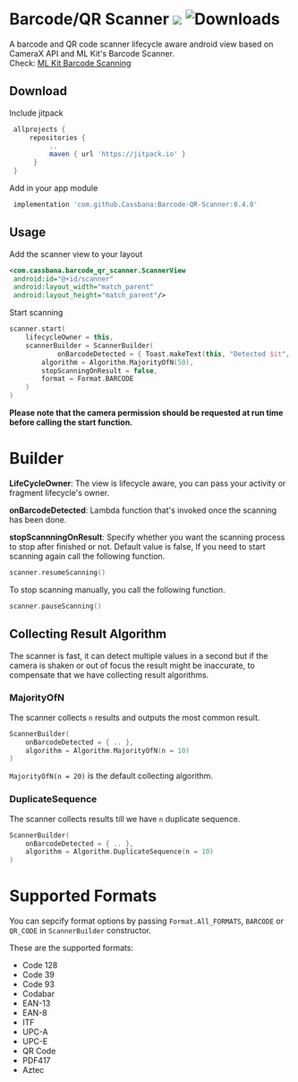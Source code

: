 
# Barcode/QR Scanner  [![](https://jitpack.io/v/Cassbana/Barcode-QR-Scanner.svg)](https://jitpack.io/#Cassbana/Barcode-QR-Scanner) ![Downloads](https://jitpack.io/v/Cassbana/Barcode-QR-Scanner/month.svg)

A barcode and QR code scanner lifecycle aware android view based on CameraX API and ML Kit's Barcode Scanner.  
Check: [ML Kit Barcode Scanning](https://developers.google.com/ml-kit/vision/barcode-scanning)  
  
## Download  
Include jitpack  
``` gradle  
 allprojects { 
	 repositories { 
		  ..
		  maven { url 'https://jitpack.io' } 
	  } 
 }
 ```  
Add in your app module  
``` gradle  
 implementation 'com.github.Cassbana:Barcode-QR-Scanner:0.4.0'
 ```  
  
## Usage  
  
Add the scanner view to your layout  
``` xml  
<com.cassbana.barcode_qr_scanner.ScannerView  
 android:id="@+id/scanner"
 android:layout_width="match_parent"
 android:layout_height="match_parent"/>
 ```  
  
Start scanning  
``` kotlin  
scanner.start(  
	lifecycleOwner = this,  
	scannerBuilder = ScannerBuilder(  
        	onBarcodeDetected = { Toast.makeText(this, "Detected $it", Toast.LENGTH_SHORT).show() },  
		algorithm = Algorithm.MajorityOfN(50),  
		stopScanningOnResult = false,
		format = Format.BARCODE
	)  
)
 ```  
 
**Please note that the camera permission should be requested at run time before calling the start function.**  

# Builder
 **LifeCycleOwner**: The view is lifecycle aware, you can pass your activity or fragment lifecycle's owner.
 
 **onBarcodeDetected**: Lambda function that's invoked once the scanning has been done.
 
 **stopScannningOnResult**: Specify whether you want the scanning process to stop after finished or not. Default value is false, If you need to start scanning again call the following function.
 ```kotlin
scanner.resumeScanning()
 ``` 
 To stop scanning manually, you call the following function.
 ```kotlin
scanner.pauseScanning()
 ``` 
 
 ## Collecting Result Algorithm 
 The scanner is fast, it can detect multiple values in a second but if the camera is shaken or out of focus the result might be inaccurate, to compensate that we have collecting result algorithms.
 
### MajorityOfN
The scanner collects `n` results and outputs the most common result.
```kotlin
ScannerBuilder(
	onBarcodeDetected = { .. },
	algorithm = Algorithm.MajorityOfN(n = 10)
)
```
`MajorityOfN(n = 20)` is the default collecting algorithm.

### DuplicateSequence
The scanner collects results till we have `n` duplicate sequence.
```kotlin
ScannerBuilder(
	onBarcodeDetected = { .. },
	algorithm = Algorithm.DuplicateSequence(n = 10)
)
```


# Supported Formats  
You can sepcify format options by passing `Format.All_FORMATS`, `BARCODE` or `QR_CODE` in `ScannerBuilder` constructor.
  
  These are the supported formats:
- Code 128 
- Code 39
- Code 93  
- Codabar
- EAN-13
- EAN-8
- ITF
- UPC-A
- UPC-E
- QR Code
- PDF417
- Aztec
